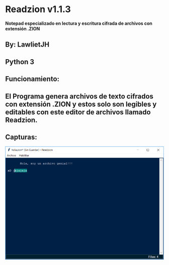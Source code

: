 # Readzion v1.1.3
 __Notepad especializado en lectura y escritura cifrada de archivos con extensión .ZION__
## By: LawlietJH
## Python 3
## Funcionamiento:
__El Programa genera archivos de texto cifrados con extensión .ZION y estos solo son legibles y editables con este editor de archivos llamado Readzion.__
---
## Capturas:
![Captura_01](capturas/Readzion_01.png "Captura_01")
